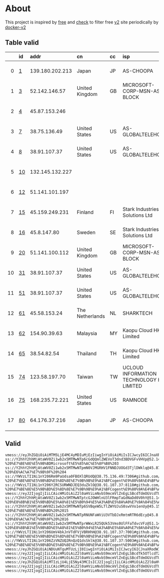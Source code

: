 
# About

This project is inspired by [free](https://github.com/freefq/free) and [check](https://github.com/yeahwu/check) to filter free [v2](https://github.com/v2fly/v2ray-core) site periodically by [docker-v2](https://hub.docker.com/r/v2ray/official)

    

## Table valid
|    | id                   | addr            | cn              | cc   | isp                                      | ip                                     | chatgpt          |
|---:|:---------------------|:----------------|:----------------|:-----|:-----------------------------------------|:---------------------------------------|:-----------------|
|  0 | [1](config/1.json)   | 139.180.202.213 | Japan           | JP   | AS-CHOOPA                                | 2001:19f0:7001:2966:5400:4ff:feaa:e764 | Yes (Region: JP) |
|  1 | [3](config/3.json)   | 52.142.146.57   | United Kingdom  | GB   | MICROSOFT-CORP-MSN-AS-BLOCK              | 52.142.146.57                          | Yes (Region: GB) |
|  2 | [4](config/4.json)   | 45.87.153.246   |                 |      |                                          | 45.87.153.246                          | Yes (Region: NL) |
|  3 | [7](config/7.json)   | 38.75.136.49    | United States   | US   | AS-GLOBALTELEHOST                        | 38.75.136.49                           | Yes (Region: US) |
|  4 | [8](config/8.json)   | 38.91.107.37    | United States   | US   | AS-GLOBALTELEHOST                        | 38.91.107.37                           | Yes (Region: US) |
|  5 | [10](config/10.json) | 132.145.132.227 |                 |      |                                          | 132.145.132.227                        | Yes (Region: US) |
|  6 | [12](config/12.json) | 51.141.101.197  |                 |      |                                          | 51.141.101.197                         | Yes (Region: GB) |
|  7 | [15](config/15.json) | 45.159.249.231  | Finland         | FI   | Stark Industries Solutions Ltd           | 45.159.249.231                         | Yes (Region: FI) |
|  8 | [16](config/16.json) | 45.8.147.80     | Sweden          | SE   | Stark Industries Solutions Ltd           | 45.8.147.80                            | Yes (Region: SE) |
|  9 | [20](config/20.json) | 51.141.100.112  | United Kingdom  | GB   | MICROSOFT-CORP-MSN-AS-BLOCK              | 51.141.100.112                         | Yes (Region: GB) |
| 10 | [31](config/31.json) | 38.91.107.37    | United States   | US   | AS-GLOBALTELEHOST                        | 38.91.107.37                           | Yes (Region: US) |
| 11 | [51](config/51.json) | 38.91.107.37    | United States   | US   | AS-GLOBALTELEHOST                        | 38.91.107.37                           | Yes (Region: US) |
| 12 | [61](config/61.json) | 45.58.153.24    | The Netherlands | NL   | SHARKTECH                                | 45.58.149.130                          | Yes (Region: US) |
| 13 | [62](config/62.json) | 154.90.39.63    | Malaysia        | MY   | Kaopu Cloud HK Limited                   | 154.90.39.63                           | Yes (Region: MY) |
| 14 | [65](config/65.json) | 38.54.82.54     | Thailand        | TH   | Kaopu Cloud HK Limited                   | 38.54.82.54                            | Yes (Region: TH) |
| 15 | [74](config/74.json) | 123.58.197.70   | Taiwan          | TW   | UCLOUD INFORMATION TECHNOLOGY HK LIMITED | 123.58.197.70                          | Yes (Region: TW) |
| 16 | [75](config/75.json) | 168.235.72.221  | United States   | US   | RAMNODE                                  | 2604:180:f4::1b1                       | Yes (Region: US) |
| 17 | [80](config/80.json) | 64.176.37.216   | Japan           | JP   | AS-CHOOPA                                | 2401:c080:3800:3d2f:5400:4ff:feaa:a93e | Yes (Region: JP) |

## Valid
```
vmess://eyJhZGQiOiAiMTM5LjE4MC4yMDIuMjEzIiwgInYiOiAiMiIsICJwcyI6ICJnaXRodWIuY29tL2ZyZWVmcSAtIFx1NjVlNVx1NjcyY1x1NGUxY1x1NGVhY0Nob29wYVx1NjU3MFx1NjM2ZVx1NGUyZFx1NWZjMyAxIiwgInBvcnQiOiA0MjQzNCwgImlkIjogImQ5YTdjNTI5LWY5OGItNDI5Yi1lYjI2LWM5MDk3OWM5MTBhMyIsICJhaWQiOiAiMCIsICJuZXQiOiAidGNwIiwgInR5cGUiOiAiIiwgImhvc3QiOiAiIiwgInBhdGgiOiAiLyIsICJ0bHMiOiAiIn0=
ss://Y2hhY2hhMjAtaWV0Zi1wb2x5MTMwNTp6cGdQQmlZWEVoT3dnd3BDVGFvVHVp@52.142.146.57:50395#github.com/freefq%20-%20%E7%BE%8E%E5%9B%BDMicrosoft%E5%85%AC%E5%8F%B8%203
ss://Y2hhY2hhMjAtaWV0Zi1wb2x5MTMwNTpmN0VJMGRHV1FNNDJUOGd3TjlDWklq@45.87.153.246:6199#github.com/freefq%20-%20%E6%AC%A7%E7%9B%9F%20%204
ss://YWVzLTI1Ni1nY206Rm9PaUdsa0FBOXlQRUdQ@38.75.136.49:7306#github.com/freefq%20-%20%E7%BE%8E%E5%9B%BD%E5%8D%8E%E7%9B%9B%E9%A1%BFCogent%E9%80%9A%E4%BF%A1%E5%85%AC%E5%8F%B8%207
ss://YWVzLTI1Ni1nY206Y2RCSURWNDJEQ3duZklO@38.91.107.37:8118#github.com/freefq%20-%20%E7%BE%8E%E5%9B%BD%E5%8D%8E%E7%9B%9B%E9%A1%BFCogent%E9%80%9A%E4%BF%A1%E5%85%AC%E5%8F%B8%208
vmess://eyJ2IjogIjIiLCAicHMiOiAiZ2l0aHViLmNvbS9mcmVlZnEgLSBcdTdmOGVcdTU2ZmRcdTVmMTdcdTU0MDlcdTVjM2NcdTRlOWFcdTVkZGVcdTk2M2ZcdTRlYzBcdTY3MmNPcmFjbGVcdTRlOTFcdThiYTFcdTdiOTdcdTY1NzBcdTYzNmVcdTRlMmRcdTVmYzMgMTAiLCAiYWRkIjogIjEzMi4xNDUuMTMyLjIyNyIsICJwb3J0IjogIjM3MTIxIiwgInR5cGUiOiAibm9uZSIsICJpZCI6ICI5Mzg0NWI1MC0yNmY2LTQyMDMtZjVhZC00ZDIzMWQ0ZThmNDUiLCAiYWlkIjogIjAiLCAibmV0IjogIndzIiwgInBhdGgiOiAiLyIsICJob3N0IjogIiIsICJ0bHMiOiAiIn0=
ss://Y2hhY2hhMjAtaWV0Zi1wb2x5MTMwNTptcGJOWHlnU3lFRmpTaGdNaDd0V0hY@51.141.101.197:65167#github.com/freefq%20-%20%E8%8B%B1%E5%9B%BD%E5%A8%81%E5%B0%94%E5%A3%AB%E5%8A%A0%E7%9A%84%E5%A4%ABMicrosoft%E5%85%AC%E5%8F%B8%2012
ss://Y2hhY2hhMjAtaWV0Zi1wb2x5MTMwNTp6SVBqeW5LTlZWYUJuS0swVVo1enUy@45.159.249.231:38584#github.com/freefq%20-%20%E7%BE%8E%E5%9B%BD%20%2015
ss://Y2hhY2hhMjAtaWV0Zi1wb2x5MTMwNTpRNUNFaWViU3VTbDJxRmtmRTR6dEcy@45.8.147.80:5741#github.com/freefq%20-%20%E6%AC%A7%E7%9B%9F%20%2016
ss://Y2hhY2hhMjAtaWV0Zi1wb2x5MTMwNTprWWxLR25QUk53Vms0UlFFaTdvcVFz@51.141.100.112:24007#github.com/freefq%20-%20%E8%8B%B1%E5%9B%BD%E5%A8%81%E5%B0%94%E5%A3%AB%E5%8A%A0%E7%9A%84%E5%A4%ABMicrosoft%E5%85%AC%E5%8F%B8%2020
ss://YWVzLTI1Ni1nY206UmV4bkJnVTdFVjVBRHhH@38.91.107.37:7001#github.com/freefq%20-%20%E7%BE%8E%E5%9B%BD%E5%8D%8E%E7%9B%9B%E9%A1%BFCogent%E9%80%9A%E4%BF%A1%E5%85%AC%E5%8F%B8%2031
ss://YWVzLTI1Ni1nY206ZzVNZUQ2RnQzQ1dsSklk@38.91.107.37:5003#github.com/freefq%20-%20%E7%BE%8E%E5%9B%BD%E5%8D%8E%E7%9B%9B%E9%A1%BFCogent%E9%80%9A%E4%BF%A1%E5%85%AC%E5%8F%B8%2051
vmess://eyJhZGQiOiAiNDUuNTguMTUzLjI0IiwgInYiOiAiMiIsICJwcyI6ICJnaXRodWIuY29tL2ZyZWVmcSAtIFx1ODM3N1x1NTE3MFx1NTMxN1x1ODM3N1x1NTE3MFx1NzcwMVx1OTYzZlx1NTljNlx1NjVhZlx1NzI3OVx1NGUzOVNoYXJrdGVjaFx1NjU3MFx1NjM2ZVx1NGUyZFx1NWZjMyA2MSIsICJwb3J0IjogMzAwMDAsICJpZCI6ICI0MjQyZjllMC02YjdlLTQyNTctOWU5My03YWQzODAxNWM0NmEiLCAiYWlkIjogIjY0IiwgIm5ldCI6ICJ3cyIsICJ0eXBlIjogIiIsICJob3N0IjogInd3dy43NzkzNTcwNy54eXoiLCAicGF0aCI6ICIvcGF0aC8xNzAyMzkyMjU1MzU1IiwgInRscyI6ICJ0bHMifQ==
vmess://eyJ2IjogIjIiLCAicHMiOiAiZ2l0aHViLmNvbS9mcmVlZnEgLSBcdTk5OTlcdTZlMmZcdTcyNzlcdTUyMmJcdTg4NGNcdTY1M2ZcdTUzM2EgNjIiLCAiYWRkIjogIjE1NC45MC4zOS42MyIsICJwb3J0IjogIjQ1MzQzIiwgImlkIjogIjA4YWE4NDk5LWQ2MTYtNGZmMS1kNmFiLWNlMGM1MjI4MjRhYSIsICJhaWQiOiAiMCIsICJzY3kiOiAiYXV0byIsICJuZXQiOiAidGNwIiwgInR5cGUiOiAibm9uZSIsICJob3N0IjogIiIsICJwYXRoIjogIi8iLCAidGxzIjogIiIsICJzbmkiOiAiIiwgImFscG4iOiAiIn0=
vmess://eyJ2IjogIjIiLCAicHMiOiAiZ2l0aHViLmNvbS9mcmVlZnEgLSBcdTdmOGVcdTU2ZmRcdTUzNGVcdTc2ZGJcdTk4N2ZDb2dlbnRcdTkwMWFcdTRmZTFcdTUxNmNcdTUzZjggNjUiLCAiYWRkIjogIjM4LjU0LjgyLjU0IiwgInBvcnQiOiAiNDE2MDQiLCAiaWQiOiAiNTRkZTUwZTUtNWU0Yi00NDNmLWQ5YjgtOWU5ZTBlZWU4NjVjIiwgImFpZCI6ICIwIiwgInNjeSI6ICJhdXRvIiwgIm5ldCI6ICJ0Y3AiLCAidHlwZSI6ICJub25lIiwgImhvc3QiOiAiMzguNTQuODIuNTQiLCAicGF0aCI6ICIvdnBuZ2lhbmdvbi5jb20iLCAidGxzIjogIiIsICJzbmkiOiAiIn0=
vmess://eyJhZGQiOiAiMTIzLjU4LjE5Ny43MCIsICJ2IjogIjIiLCAicHMiOiAiZ2l0aHViLmNvbS9mcmVlZnEgLSBcdTZjYjNcdTUzNTdcdTc3MDFcdTkwZDFcdTVkZGVcdTVlMDJcdTZjYjNcdTUzNTdcdTRlYmZcdTYwNjlcdTc5ZDFcdTYyODBcdTY3MDlcdTk2NTBcdTUxNmNcdTUzZjggNzQiLCAicG9ydCI6IDQ0MywgImlkIjogIjRjYTAxOTZjLTA1ZTctNDVlYi05MDM2LTY5MmMyMDFmNDVmYiIsICJhaWQiOiAiMCIsICJuZXQiOiAid3MiLCAidHlwZSI6ICIiLCAiaG9zdCI6ICIiLCAicGF0aCI6ICIvIiwgInRscyI6ICIifQ==
vmess://eyJ2IjogIjIiLCAicHMiOiAiZ2l0aHViLmNvbS9mcmVlZnEgLSBcdTdmOGVcdTU2ZmRcdTUyYTBcdTUyMjlcdTc5OGZcdTVjM2NcdTRlOWFcdTVkZGVcdTZkMWJcdTY3NDlcdTc3ZjZSYW1Ob2RlXHU2NTcwXHU2MzZlXHU0ZTJkXHU1ZmMzIDc1IiwgImFkZCI6ICIxNjguMjM1LjcyLjIyMSIsICJwb3J0IjogIjE1NTUxIiwgInR5cGUiOiAibm9uZSIsICJpZCI6ICI2OTUxMDYzMy02YWNiLTQyOTEtYTk4ZS0wY2RjYzliZDVjNTEiLCAiYWlkIjogIjAiLCAibmV0IjogInRjcCIsICJwYXRoIjogIi8iLCAiaG9zdCI6ICIiLCAidGxzIjogIiJ9
vmess://eyJ2IjogIjIiLCAicHMiOiAiZ2l0aHViLmNvbS9mcmVlZnEgLSBcdTdmOGVcdTU2ZmRcdTUyYTBcdTUyMjlcdTc5OGZcdTVjM2NcdTRlOWEgODAiLCAiYWRkIjogIjY0LjE3Ni4zNy4yMTYiLCAicG9ydCI6ICI0NTkzMCIsICJ0eXBlIjogIm5vbmUiLCAiaWQiOiAiYjI5MzBiMGQtMDJiNC00NWRjLTgwMjUtYTNjMTk4NzlkNGFiIiwgImFpZCI6ICIwIiwgIm5ldCI6ICJ0Y3AiLCAicGF0aCI6ICIvdm1lc3MiLCAiaG9zdCI6ICI2NC4xNzYuMzcuMjE2IiwgInRscyI6ICIifQ==
```

